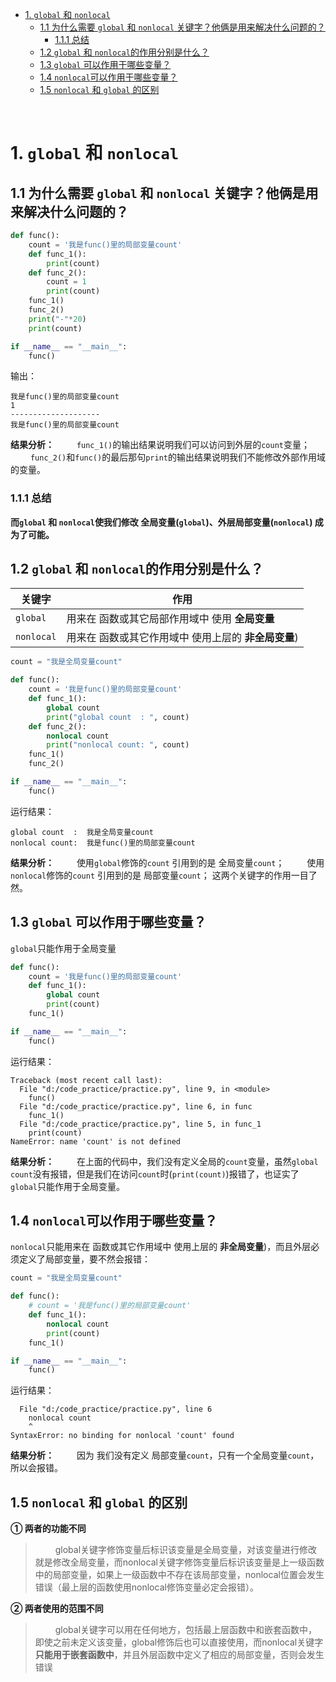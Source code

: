 - [1.  `global` 和 `nonlocal`](#1--global-和-nonlocal)
	- [1.1 为什么需要 `global` 和 `nonlocal` 关键字？他俩是用来解决什么问题的？](#11-为什么需要-global-和-nonlocal-关键字他俩是用来解决什么问题的)
		- [1.1.1 总结](#111-总结)
	- [1.2 `global` 和 `nonlocal`的作用分别是什么？](#12-global-和-nonlocal的作用分别是什么)
	- [1.3 `global` 可以作用于哪些变量？](#13-global-可以作用于哪些变量)
	- [1.4 `nonlocal`可以作用于哪些变量？](#14-nonlocal可以作用于哪些变量)
	- [1.5 `nonlocal` 和 `global` 的区别](#15-nonlocal-和-global-的区别)


&emsp;
&emsp; 
# 1.  `global` 和 `nonlocal`
## 1.1 为什么需要 `global` 和 `nonlocal` 关键字？他俩是用来解决什么问题的？
```python
def func():
	count = '我是func()里的局部变量count'
	def func_1():
		print(count)
	def func_2():
		count = 1
        print(count)
	func_1()
	func_2()
	print("-"*20)
	print(count)

if __name__ == "__main__":
	func()
```
输出：
```
我是func()里的局部变量count
1
--------------------
我是func()里的局部变量count
```
**结果分析：** 
&emsp;&emsp; `func_1()`的输出结果说明我们可以访问到外层的`count`变量；
&emsp;&emsp; `func_2()`和`func()`的最后那句`print`的输出结果说明我们不能修改外部作用域的变量。
### 1.1.1 总结
**而`global` 和 `nonlocal`使我们修改 全局变量(`global`)、外层局部变量(`nonlocal`) 成为了可能。**

## 1.2 `global` 和 `nonlocal`的作用分别是什么？
| 关键字     | 作用                                                 |
| ---------- | ---------------------------------------------------- |
| `global`   | 用来在 函数或其它局部作用域中 使用 **全局变量**      |
| `nonlocal` | 用来在 函数或其它作用域中 使用上层的 **非全局变量**) |
```python
count = "我是全局变量count"

def func():
    count = '我是func()里的局部变量count'
    def func_1():
        global count 
        print("global count  : ", count)
    def func_2():
        nonlocal count 
        print("nonlocal count: ", count)
    func_1()
    func_2()

if __name__ == "__main__":
    func()
```
运行结果：
```
global count  :  我是全局变量count
nonlocal count:  我是func()里的局部变量count
```
**结果分析：**
&emsp;&emsp; 使用`global`修饰的`count` 引用到的是 全局变量`count`；
&emsp;&emsp; 使用`nonlocal`修饰的`count` 引用到的是 局部变量`count`；
这两个关键字的作用一目了然。

## 1.3 `global` 可以作用于哪些变量？
`global`只能作用于全局变量
```python
def func():
    count = '我是func()里的局部变量count'
    def func_1():
        global count
        print(count)  
    func_1()

if __name__ == "__main__":
    func()
```
运行结果：
```
Traceback (most recent call last):
  File "d:/code_practice/practice.py", line 9, in <module>
    func()
  File "d:/code_practice/practice.py", line 6, in func
    func_1()
  File "d:/code_practice/practice.py", line 5, in func_1
    print(count)
NameError: name 'count' is not defined
```
**结果分析：**
&emsp;&emsp; 在上面的代码中，我们没有定义全局的`count`变量，虽然`global count`没有报错，但是我们在访问`count`时(`print(count)`)报错了，也证实了 `global`只能作用于全局变量。

## 1.4 `nonlocal`可以作用于哪些变量？
`nonlocal`只能用来在 函数或其它作用域中 使用上层的 **非全局变量**)，而且外层必须定义了局部变量，要不然会报错：
```python
count = "我是全局变量count"

def func():
    # count = '我是func()里的局部变量count'
    def func_1():
        nonlocal count
        print(count)  
    func_1()

if __name__ == "__main__":
    func()
```
运行结果：
```
  File "d:/code_practice/practice.py", line 6
    nonlocal count
    ^
SyntaxError: no binding for nonlocal 'count' found
```
**结果分析：**
&emsp;&emsp; 因为 我们没有定义 局部变量`count`，只有一个全局变量`count`，所以会报错。

## 1.5 `nonlocal` 和 `global` 的区别
**① 两者的功能不同**
> &emsp;&emsp; global关键字修饰变量后标识该变量是全局变量，对该变量进行修改就是修改全局变量，而nonlocal关键字修饰变量后标识该变量是上一级函数中的局部变量，如果上一级函数中不存在该局部变量，nonlocal位置会发生错误（最上层的函数使用nonlocal修饰变量必定会报错）。
> 
**② 两者使用的范围不同**
> &emsp;&emsp; global关键字可以用在任何地方，包括最上层函数中和嵌套函数中，即使之前未定义该变量，global修饰后也可以直接使用，而nonlocal关键字**只能用于嵌套函数中**，并且外层函数中定义了相应的局部变量，否则会发生错误
> 
